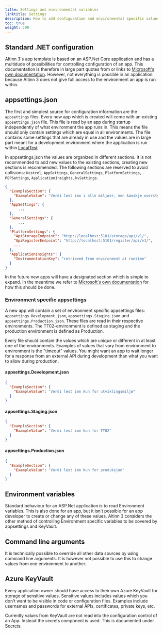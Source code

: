 ```yaml
---
title: Settings and environmental variables
linktitle: Settings
description: How to add configuration and environmental specific values so that they are available from app code.
toc: true
weight: 500
---
```


## Standard .NET configuration

Altinn 3's app template is based on an ASP.Net Core application and has a multidude of possibilities for controlling configuration of an app. This documentation is therefore in large part quotes from or links to [Microsoft's own documentation](https://docs.microsoft.com/en-us/aspnet/core/fundamentals/configuration/?view=aspnetcore-3.1). However, not everything is possible in an application because Altinn 3 does not give full access to the environment an app is run within. 

## appsettings.json

The first and simplest source for configuration information are the `appsettings` files. Every new app which is created will come with an existing `appsettings.json` file. This file is read by an app during startup independently of what environment the app runs in. This means the file should only contain settings which are equal in all environments. The file contains some settings that are already in use and the values are in large part meant for a development environment where the application is run within [LocalTest](https://github.com/Altinn/app-localtest/blob/master/README.md)

In appsettings.json the values are organized in different sections. It is not recommended to add new values to the existing sections, creating new sections is recommended. The following sections are reserved to avoid collisions: `Kestrel`, `AppSettings`, `GeneralSettings`, `PlatformSettings`, `PEPSettings`, `ApplicationInsights`, `kvSettings`.

```json
{
  "ExampleSection": {
    "ExampleValue": "Verdi lest inn i alle miljøer, men kanskje overstyrt av miljøspesifikke kilder"
  },
  "AppSettings": {
      ...
  },
  "GeneralSettings": {
      ...
  },
  "PlatformSettings": {
    "ApiStorageEndpoint": "http://localhost:5101/storage/api/v1/",
    "ApiRegisterEndpoint": "http://localhost:5101/register/api/v1/",
    ...
  },
  "ApplicationInsights": {
    "InstrumentationKey": "retrieved from environment at runtime"
  }
}
```

In the future new apps will have a designated section which is simple to expand. In the meantime we refer to [Microsoft's own documentation](https://docs.microsoft.com/en-us/aspnet/core/fundamentals/configuration/options?view=aspnetcore-3.1) for how this should be done.

### Environment specific appsettings

A new app will contain a set of environment specific appsettings files: `appsettings.Development.json`, `appsettings.Staging.json` and `appsettings.Production.json`. These files are read in their respective environments. The TT02-environment is defined as staging and the production environment is defined as Production.

Every file should contain the values which are unique or different in at least one of the environments. Examples of values that vary from environment to environment is the "timeout" values. You might want an app to wait longer for a response from an external API during development than what you want to allow during production.

#### appsettings.Development.json
```json
{
  "ExampleSection": {
    "ExampleValue": "Verdi lest inn kun for utviklingsmiljø"
  }
}
```

#### appsettings.Staging.json
```json
{
  "ExampleSection": {
    "ExampleValue": "Verdi lest inn kun for TT02"
  }
}
```

#### appsettings.Production.json
```json
{
  "ExampleSection": {
    "ExampleValue": "Verdi lest inn kun for produksjon"
  }
}
```

## Environment variables

Standard behaviour for an ASP.Net application is to read Environment variables. This is also done for an app, but it isn't possible for an app developer to create or change any of these values. Altinn 3 considers the other method of controlling Environment specific variables to be covered by appsettings and KeyVault. 

## Command line arguments

It is technically possible to override all other data sources by using command line arguments. It is however not possible to use this to change values from one environment to another.

## Azure KeyVault

Every application owner should have access to their own Azure KeyVault for storage of sensitive values. Sensitive values includes values which you don't want to be visible in code or configuration files. Examples include usernames and passwords for external APIs, certificates, private keys, etc.

Currently values from KeyVault are not read into the configuration control of an App. Instead the secrets component is used. This is documented under [Secrets](../secrets).
